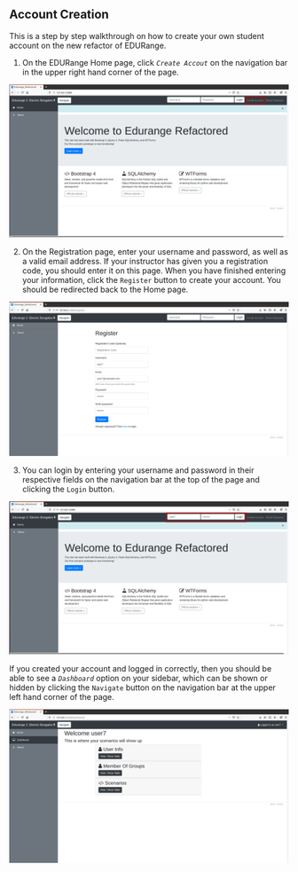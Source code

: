 ﻿## Account Creation
This is a step by step walkthrough on how to create your own student account on the new refactor of EDURange.

 1. On the EDURange Home page, click *`Create Accout`* on the navigation bar in the upper right hand corner of the page.

 ![Home page](/assets/stu/account_creation/eduHome.png)



 2. On the Registration page, enter your username and password, as well as a valid email address. If your instructor has given you a registration code, you should enter it on this page. When you have finished entering your information, click the `Register` button to create your account. You should be redirected back to the Home page.

![Registration page](/assets/stu/account_creation/eduReg.png)



 3. You can login by entering your username and password in their respective fields on the navigation bar at the top of the page and clicking the `Login` button.
 
![Home page w/ login](/assets/stu/account_creation/eduLogin.png)



 If you created your account and logged in correctly, then you should be able to see a *`Dashboard`* option on your sidebar, which can be shown or hidden by clicking the `Navigate` button on the navigation bar at the upper left hand corner of the page.

![Student Dashboard](/assets/stu/account_creation/eduStuDash.png)

